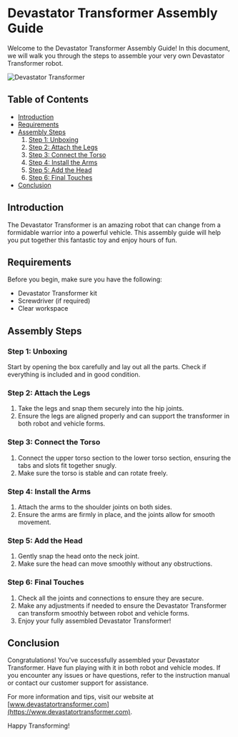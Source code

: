 # Devastator Transformer Assembly Guide

Welcome to the Devastator Transformer Assembly Guide! In this document, we will walk you through the steps to assemble your very own Devastator Transformer robot.

![Devastator Transformer](devastator.jpg)

## Table of Contents
- [Introduction](#introduction)
- [Requirements](#requirements)
- [Assembly Steps](#assembly-steps)
  1. [Step 1: Unboxing](#step-1-unboxing)
  2. [Step 2: Attach the Legs](#step-2-attach-the-legs)
  3. [Step 3: Connect the Torso](#step-3-connect-the-torso)
  4. [Step 4: Install the Arms](#step-4-install-the-arms)
  5. [Step 5: Add the Head](#step-5-add-the-head)
  6. [Step 6: Final Touches](#step-6-final-touches)
- [Conclusion](#conclusion)

## Introduction
The Devastator Transformer is an amazing robot that can change from a formidable warrior into a powerful vehicle. This assembly guide will help you put together this fantastic toy and enjoy hours of fun.

## Requirements
Before you begin, make sure you have the following:
- Devastator Transformer kit
- Screwdriver (if required)
- Clear workspace

## Assembly Steps

### Step 1: Unboxing
Start by opening the box carefully and lay out all the parts. Check if everything is included and in good condition.

### Step 2: Attach the Legs
1. Take the legs and snap them securely into the hip joints.
2. Ensure the legs are aligned properly and can support the transformer in both robot and vehicle forms.

### Step 3: Connect the Torso
1. Connect the upper torso section to the lower torso section, ensuring the tabs and slots fit together snugly.
2. Make sure the torso is stable and can rotate freely.

### Step 4: Install the Arms
1. Attach the arms to the shoulder joints on both sides.
2. Ensure the arms are firmly in place, and the joints allow for smooth movement.

### Step 5: Add the Head
1. Gently snap the head onto the neck joint.
2. Make sure the head can move smoothly without any obstructions.

### Step 6: Final Touches
1. Check all the joints and connections to ensure they are secure.
2. Make any adjustments if needed to ensure the Devastator Transformer can transform smoothly between robot and vehicle forms.
3. Enjoy your fully assembled Devastator Transformer!

## Conclusion
Congratulations! You've successfully assembled your Devastator Transformer. Have fun playing with it in both robot and vehicle modes. If you encounter any issues or have questions, refer to the instruction manual or contact our customer support for assistance.

For more information and tips, visit our website at [www.devastatortransformer.com](https://www.devastatortransformer.com).

Happy Transforming!
